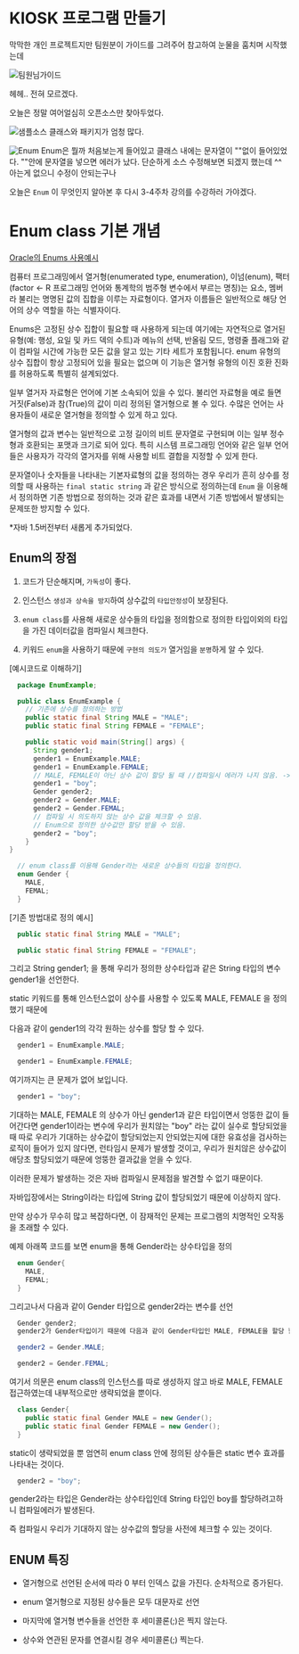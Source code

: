 # KIOSK 프로그램 만들기

막막한 개인 프로젝트지만 팀원분이 가이드를 그려주어 참고하여 눈물을 훔치며 시작했는데

![팀원님가이드](/assets/KioskMap.PNG)

헤헤.. 전혀 모르겠다.

오늘은 정말 여어얼심히 오픈소스만 찾아두었다.

![샘플소스](/assets/KioskSample.PNG)
클래스와 패키지가 엄청 많다.

![Enum](/assets/enum.PNG)
Enum은 뭘까 처음보는게 들어있고 클래스 내에는 문자열이 ""없이 들어있었다.
""안에 문자열을 넣으면 에러가 났다. 단순하게 소스 수정해보면 되겠지 했는데 ^^ 아는게 없으니 수정이 안되는구나

오늘은 `Enum` 이 무엇인지 알아본 후 다시 3-4주차 강의를 수강하러 가야겠다.

# **Enum class 기본 개념**

[Oracle의 Enums 사용예시](https://docs.oracle.com/javase/1.5.0/docs/guide/language/enums.html)

컴퓨터 프로그래밍에서 열거형(enumerated type, enumeration), 이넘(enum), 팩터(factor ← R 프로그래밍 언어와 통계학의 범주형 변수에서 부르는 명칭)는 요소, 멤버라 불리는 명명된 값의 집합을 이루는 자료형이다. 열거자 이름들은 일반적으로 해당 언어의 상수 역할을 하는 식별자이다.

Enums은 고정된 상수 집합이 필요할 때 사용하게 되는데 여기에는 자연적으로 열거된 유형(예: 행성, 요일 및 카드 덱의 수트)과 메뉴의 선택, 반올림 모드, 명령줄 플래그와 같이 컴파일 시간에 가능한 모든 값을 알고 있는 기타 세트가 포함됩니다. enum 유형의 상수 집합이 항상 고정되어 있을 필요는 없으며 이 기능은 열거형 유형의 이진 호환 진화를 허용하도록 특별히 설계되었다.

일부 열거자 자료형은 언어에 기본 소속되어 있을 수 있다. 불리언 자료형을 예로 들면 거짓(False)과 참(True)의 값이 미리 정의된 열거형으로 볼 수 있다. 수많은 언어는 사용자들이 새로운 열거형을 정의할 수 있게 하고 있다.

열거형의 값과 변수는 일반적으로 고정 길이의 비트 문자열로 구현되며 이는 일부 정수형과 호환되는 포맷과 크기로 되어 있다. 특히 시스템 프로그래밍 언어와 같은 일부 언어들은 사용자가 각각의 열거자를 위해 사용할 비트 결합을 지정할 수 있게 한다.

문자열이나 숫자들을 나타내는 기본자료형의 값을 정의하는 경우 우리가 흔히 상수를 정의할 때 사용하는 `final static string` 과 같은 방식으로 정의하는데 `Enum` 을 이용해서 정의하면 기존 방법으로 정의하는 것과 같은 효과를 내면서 기존 방법에서 발생되는 문제또한 방지할 수 있다.

*자바 1.5버전부터 새롭게 추가되었다.

## **Enum의 장점**

1. 코드가 단순해지며, `가독성`이 좋다.

2. 인스턴스 `생성과 상속을 방지`하여 상수값의 `타입안정성`이 보장된다.

3. `enum class`를 사용해 새로운 상수들의 타입을 정의함으로 정의한 타입이외의 타입을 가진 데이터값을 컴파일시 체크한다.

4. 키워드 `enum`을 사용하기 때문에 `구현의 의도가` 열거임을 `분명`하게 알 수 있다.

[예시코드로 이해하기]

```java
  package EnumExample;

  public class EnumExample {
    // 기존에 상수를 정의하는 방법
    public static final String MALE = "MALE";
    public static final String FEMALE = "FEMALE";

    public static void main(String[] args) {
      String gender1;
      gender1 = EnumExample.MALE;
      gender1 = EnumExample.FEMALE;
      // MALE, FEMALE이 아닌 상수 값이 할당 될 때 //컴파일시 에러가 나지 않음. -> 문제점 발생.
      gender1 = "boy";
      Gender gender2;
      gender2 = Gender.MALE;
      gender2 = Gender.FEMAL;
      // 컴파일 시 의도하지 않는 상수 값을 체크할 수 있음.
      // Enum으로 정의한 상수값만 할당 받을 수 있음.
      gender2 = "boy";
    }
}

  // enum class를 이용해 Gender라는 새로운 상수들의 타입을 정의한다.
  enum Gender { 
    MALE,
    FEMAL; 
  }
```

[기존 방법대로 정의 예시]

```java
  public static final String MALE = "MALE";

  public static final String FEMALE = "FEMALE";
```

그리고 String gender1; 을 통해 우리가 정의한 상수타입과 같은 String 타입의 변수 gender1을 선언한다.

static 키워드를 통해 인스턴스없이 상수를 사용할 수 있도록 MALE, FEMALE 을 정의했기 때문에

다음과 같이 gender1의 각각 원하는 상수를 할당 할 수 있다.

```java
  gender1 = EnumExample.MALE;

  gender1 = EnumExample.FEMALE;
```

여기까지는 큰 문제가 없어 보입니다.

```java
  gender1 = "boy";
```

기대하는 MALE, FEMALE 의 상수가 아닌 gender1과 같은 타입이면서 엉뚱한 값이 들어간다면  gender1이라는 변수에 우리가 원치않는 "boy" 라는 값이 실수로 할당되었을 때 따로 우리가 기대하는 상수값이 할당되었는지 안되었는지에 대한 유효성을 검사하는 로직이 들어가 있지 않다면, 런타임시 문제가 발생할 것이고, 우리가 원치않은 상수값이 애당초 할당되었기 때문에 엉뚱한 결과값을 얻을 수 있다.

이러한 문제가 발생하는 것은 자바 컴파일시 문제점을 발견할 수 없기 때문이다.

자바입장에서는 String이라는 타입에 String 값이 할당되었기 때문에 이상하지 않다.

만약 상수가 무수히 많고 복잡하다면, 이 잠재적인 문제는 프로그램의 치명적인 오작동을 초래할 수 있다.

예제 아래쪽 코드를 보면 enum을 통해 Gender라는 상수타입을 정의

```java
  enum Gender{  
    MALE,
    FEMAL;    
  }
```

그리고나서 다음과 같이 Gender 타입으로 gender2라는 변수를 선언

```java
  Gender gender2;
  gender2가 Gender타입이기 때문에 다음과 같이 Gender타입인 MALE, FEMALE을 할당 할 수 있다.

  gender2 = Gender.MALE;

  gender2 = Gender.FEMAL;
```

여기서 의문은 enum class의 인스턴스를 따로 생성하지 않고 바로 MALE, FEMALE 접근하였는데 내부적으로만 생략되었을 뿐이다.

```java
  class Gender{
    public static final Gender MALE = new Gender();
    public static final Gender FEMALE = new Gender();
  }
```

static이 생략되었을 뿐 엄연히 enum class 안에 정의된 상수들은 static 변수 효과를 나타내는 것이다.

```java
  gender2 = "boy";
```

gender2라는 타입은 Gender라는 상수타입인데 String 타입인 boy를 할당하려고하니 컴파일에러가 발생된다.

즉 컴파일시 우리가 기대하지 않는 상수값의 할당을 사전에 체크할 수 있는 것이다.

## **ENUM 특징**

- 열거형으로 선언된 순서에 따라 0 부터 인덱스 값을 가진다. 순차적으로 증가된다.

- enum 열거형으로 지정된 상수들은 모두 대문자로 선언

- 마지막에 열거형 변수들을 선언한 후 세미콜론(;)은 찍지 않는다.

- 상수와 연관된 문자를 연결시킬 경우 세미콜론(;) 찍는다.
